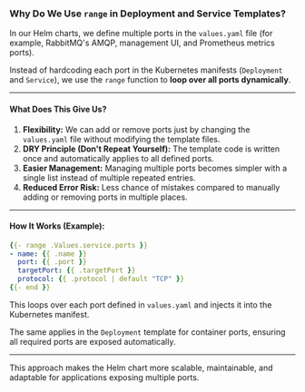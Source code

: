 ### Why Do We Use `range` in Deployment and Service Templates?

In our Helm charts, we define multiple ports in the `values.yaml` file (for example, RabbitMQ's AMQP, management UI, and Prometheus metrics ports).

Instead of hardcoding each port in the Kubernetes manifests (`Deployment` and `Service`), we use the `range` function to **loop over all ports dynamically**.

---

#### What Does This Give Us?

1. **Flexibility:** We can add or remove ports just by changing the `values.yaml` file without modifying the template files.  
2. **DRY Principle (Don't Repeat Yourself):** The template code is written once and automatically applies to all defined ports.  
3. **Easier Management:** Managing multiple ports becomes simpler with a single list instead of multiple repeated entries.  
4. **Reduced Error Risk:** Less chance of mistakes compared to manually adding or removing ports in multiple places.

---

#### How It Works (Example):

```yaml
{{- range .Values.service.ports }}
- name: {{ .name }}
  port: {{ .port }}
  targetPort: {{ .targetPort }}
  protocol: {{ .protocol | default "TCP" }}
{{- end }}
```

This loops over each port defined in `values.yaml` and injects it into the Kubernetes manifest.

The same applies in the `Deployment` template for container ports, ensuring all required ports are exposed automatically.

---

This approach makes the Helm chart more scalable, maintainable, and adaptable for applications exposing multiple ports.
